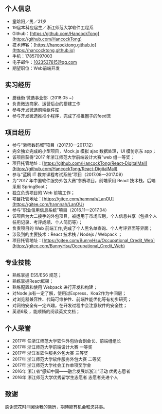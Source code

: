 ## 个人信息

- 童晗阳／男／21岁
- 19届本科应届生／浙江师范大学软件工程系
- Github：[https://github.com/HancockTong](https://github.com/HancockTong)
- 技术博客：[https://hancocktong.github.io](https://hancocktong.github.io)
- 手机：17857097003
- 电子邮件：1023537815@qq.com
- 期望职位：Web前端开发

## 实习经历
- 蘑菇街 微选事业部（2018.05 ~）
 - 负责微选商家、运营后台的搭建工作
 - 参与开发微选前端组件库
 - 参与开发微选推推小程序，完成了推推圈子的feed流


## 项目经历
		
- 参与“浙师数码城”项目（2017.10—2017.12）
 - 完全独立完成的小型项目，Mock.js 模拟 ajax 数据处理，UI 模仿京东 app；
 - 该项目获得“2017 年浙江师范大学前端设计大赛”web 组一等奖；
 - 项目托管地址：[https://github.com/HancockTong/React-DigitalMall](https://github.com/HancockTong/React-DigitalMall)
- 参与“蓝鸥 IT 教育课程考试系统”项目（2017.08—2017.09）
 - 为“2017 年中国软件服务外包大赛”参赛项目，前端采用 React 技术栈，后端采用 SpringBoot；
 - 独立负责项目的 Web 前端工作；
 - 项目托管地址：[https://gitee.com/hannnah/LanOU](https://gitee.com/hannnah/LanOU)
- 参与“职业信用信息系统”项目（2016.11—2017.04）
 - 该项目为大二接手的外包项目，被运用于市场应聘，个人信息共享（包括个人任用记录、考评成绩、个人简历等）；
 - 负责项目的 Web 前端工作,完成了个人黑名单查询、个人考评界面等界面；
 - 涉及到的主要技术：React 技术栈 / Nodejs / Webpack ；
 - 项目托管地址：[https://gitee.com/BunnyHsu/Occupational_Credit_Web](https://gitee.com/BunnyHsu/Occupational_Credit_Web)


## 专业技能

- 熟练掌握 ES5/ES6 规范； 
- 熟练掌握React框架； 
- 熟练配置和使用 Webpack 进行开发和构建； 
- 对Node.js有一定了解，使用过Express、Koa2作为中间层；
- 对浏览器兼容性、代码可维护性、前端性能优化等有初步研究； 
- 对网络安全有一定兴趣，在开发过程中会注意软件的安全性；
- 英语6级 ，能顺畅的阅读英文文档；

## 个人荣誉

- 2017年 任浙江师范大学软件外包协会副会长、前端组组长
- 2017年 浙江师范大学前端设计大赛  一等奖
- 2017年 浙江省软件服务外包大赛  三等奖 
- 2017年 浙江师范大学软件服务外包大赛 二等奖 
- 2017年 浙江师范大学社会工作单项奖学金 
- 2016年 浙江省“感知中国——融合发展新浙江”活动 优秀志愿者 
- 2016年 浙江师范大学优秀留学生志愿者 志愿者先进个人

## 致谢

感谢您花时间阅读我的简历，期待能有机会和您共事。